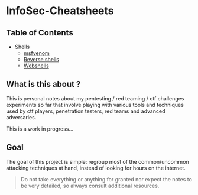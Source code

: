 # InfoSec-Cheatsheets

## Table of Contents

* Shells
  * [msfvenom](#reverse-shell)
  * [Reverse shells](#reverse-shell)
  * [Webshells](#reverse-shell)

## What is this about ?

This is personal notes about my pentesting / red teaming / ctf challenges experiments so far that involve playing with various tools and techniques used by ctf players, penetration testers, red teams and advanced adversaries.

This is a work in progress...

## Goal

The goal of this project is simple: regroup most of the common/uncommon attacking techniques at hand, instead of looking for hours on the internet.

> Do not take everything or anything for granted nor expect the notes to be very detailed, so always consult additional resources.
